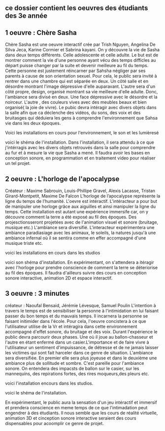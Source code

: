 ## ce dossier contient les oeuvres des étudiants des 3e année

## 1 oeuvre : Chère Sasha

Chère Sasha est une oeuvre interactif crée par Trish Nguyen, Angelina De Silva Jeca, Karine Cormier et Sabrina kayani. On y découvre la vie de Sasha dans deux temps différents. Celle adolescente et celle adulte. Le but est de montrer comment la vie d'une personne ayant vécu des temps difficles au départ puisse changer par la suite et devenir meilleure au fil du temps. Cette personne est justement réincarner par Sahsha négliger par ses parents à cause de son orientation sexuel. Pour cela, le public sera invité à rentrer dans une chambre qui est séparée en deux. Un côté salle et en désordre montrant l'image dépressive d'elle auparavant. L'autre sera d'un côté propre, design, organisé  montrant sa vie meilleure d'elle adulte. Donc, l'ambiance sera divisé en deux. Une face dépressive avec le désordre et la noirceur. L'autre , des couleurs vives avec des meubles beaux et bien organisé( la joie de vivre). Le pubic devra intéragir avec divers objets dans la salle afin que ca déclenche des vidéos, du sons, des voix et des bruitasges qui déduiera les gens  à comprendre l'environnement que Sahsa vie dans les deux époques.

Voici les installations en cours pour l'environnement, le son et les lumièresé

voici  le shéma de l'installation.
Dans l'installation, il sera attendu à ce que j'intérragis avec les divers objets retrouvés dans la salle pour comprendre au fur et à mesure la vie que Sasha a mené. 
Il faudra avoir les bases en conception sonore, en programmation et en traitement video pour réaliser un tel projet.

## 2 oeuvre : L'horloge de l'apocalypse
Créateur : Maxime Sabrouin, Louis-Phillipe Gravel, Alexis Lacasse, Tristan Girard-Montpetit, Maxime De Falcon
L’horloge de l’apocalypse représente la ligne du temps de l’humanité. L'oevre est intéractif. L'intéracteur a pour but de manipuler une horloge grâce aux aiguilles et ainsi manipuler la ligne du temps. Cette installation est autant une expérience immersife car, on y découvre comment la terre a été exposé au fil des époques. Des projesctionsseront projetées avec de l'animation visuel et sonore (bruitage, musique etc.) L'ambiance sera diversifié. L'interacteur expérimentera une ambiance paradiasiage avec les animaux, le soleils, la natures jusqu'à  une ambiance infernal où il se sentira comme en effer accompagné d'une musique triste etc. 

voici les installations en cours dans les studios

voici son shéma d'installation.
 En expérimentant, on s'attendera a itéragir avec l'horloge pour prendre conscience de comment la terre se déteriorise au fil des époques. Il faudra d'ailleurs suivre des cours en conception sonore interactive, animation 2D et espace interactif.
 
 ## 3 oeuvre : 3 minutes
 créateur : Naoufal Bensaid, Jérémie Lévesque, Samuel Poulin
L'intention à travers le temps est de sensibiliser la personne à l'intimidation en lui faisant passer du bon temps et du mauvais temps. Il incarnera la personne se faisant initimider dans l'école. Pour cela, l'oeuvre concistera à ce que l'utilisateur utilise de la Vr et intéragira dans cette environnement accompagné d'effet sonore, du bruitage et des voix. Durant l'expérience le public devra parcourir deux phases. Une où il joue au ballon-chasseur et l'autre en étant enfermé dans un casier.L'importance et de faire vivre  à l'utilisateur un sentiment d'impuissance, de détresse et de ne jamais laisser les victimes qui sont fait harceler dans ce genre de situation. L'ambiance sera diversifiée. En premier elle sera plus joyeuse et dans le deuxième une ambiance plus de sollitude et sombre. C'est pareille pour l'ambiance sonore. On entendera des impacsts de ballon sur le casier, sur les mannequins, des repirations fortes, des rires moqueurs,des pleurs etc.

voici l'installation encours dans les studios.

voici le shéma de l'installation.

En expérimentant, le public aura la sensation d'un jeu intéractif et immersif  et prendera conscience en meme temps de ce que l'intimadation peut engendrer à des étudiants.
Il nous semble que les cours de réalité virtuelle, animation 3D et cinception sonore interactive seraient des cours dispensables pour acoomplir ce genre de projet.
 
 





